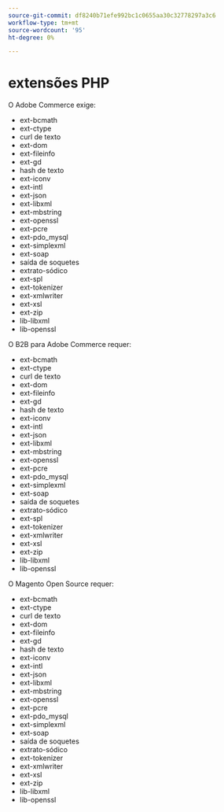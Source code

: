 ```yaml
---
source-git-commit: df8240b71efe992bc1c0655aa30c32778297a3c6
workflow-type: tm+mt
source-wordcount: '95'
ht-degree: 0%

---
```

# extensões PHP

O Adobe Commerce exige:

- ext-bcmath
- ext-ctype
- curl de texto
- ext-dom
- ext-fileinfo
- ext-gd
- hash de texto
- ext-iconv
- ext-intl
- ext-json
- ext-libxml
- ext-mbstring
- ext-openssl
- ext-pcre
- ext-pdo_mysql
- ext-simplexml
- ext-soap
- saída de soquetes
- extrato-sódico
- ext-spl
- ext-tokenizer
- ext-xmlwriter
- ext-xsl
- ext-zip
- lib-libxml
- lib-openssl

O B2B para Adobe Commerce requer:

- ext-bcmath
- ext-ctype
- curl de texto
- ext-dom
- ext-fileinfo
- ext-gd
- hash de texto
- ext-iconv
- ext-intl
- ext-json
- ext-libxml
- ext-mbstring
- ext-openssl
- ext-pcre
- ext-pdo_mysql
- ext-simplexml
- ext-soap
- saída de soquetes
- extrato-sódico
- ext-spl
- ext-tokenizer
- ext-xmlwriter
- ext-xsl
- ext-zip
- lib-libxml
- lib-openssl

O Magento Open Source requer:

- ext-bcmath
- ext-ctype
- curl de texto
- ext-dom
- ext-fileinfo
- ext-gd
- hash de texto
- ext-iconv
- ext-intl
- ext-json
- ext-libxml
- ext-mbstring
- ext-openssl
- ext-pcre
- ext-pdo_mysql
- ext-simplexml
- ext-soap
- saída de soquetes
- extrato-sódico
- ext-tokenizer
- ext-xmlwriter
- ext-xsl
- ext-zip
- lib-libxml
- lib-openssl

